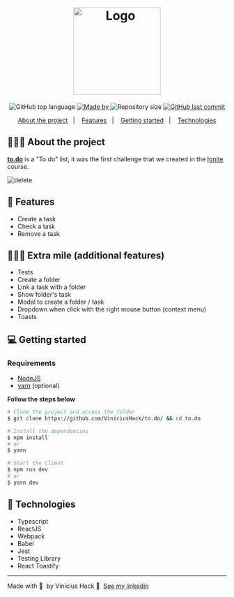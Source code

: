 <h1 align="center">
	<a href="https://to-do-viniciushack.vercel.app/"><img alt="Logo" src="https://raw.githubusercontent.com/ViniciusHack/to.do/069c357e4eddd275dea5abc13f253274ea214621/public/logo.svg" width="200px" /></a>
</h1>


<p align="center">
  <img alt="GitHub top language" src="https://img.shields.io/github/languages/top/ViniciusHack/to.do">

  <a href="https://www.linkedin.com/in/ViniciusHack/">
    <img alt="Made by" src="https://img.shields.io/badge/made%20by-Vinícius%20Hack-gree">
  </a>
  
  <img alt="Repository size" src="https://img.shields.io/github/repo-size/ViniciusHack/to.do">
  
  <a href="https://github.com/ViniciusHack/to.do/commits/master">
    <img alt="GitHub last commit" src="https://img.shields.io/github/last-commit/ViniciusHack/to.do">
  </a>
</p>

<p align="center">
  <a href="#-about-the-project">About the project</a>&nbsp;&nbsp;&nbsp;|&nbsp;&nbsp;&nbsp;
  <a href="#-features">Features</a>&nbsp;&nbsp;&nbsp;|&nbsp;&nbsp;&nbsp;
  <a href="#-getting-started">Getting started</a>&nbsp;&nbsp;&nbsp;|&nbsp;&nbsp;&nbsp;
  <a href="#-technologies">Technologies</a>
</p>


## 👨🏻‍💻 About the project
<a href="https://to-do-viniciushack.vercel.app/">**to.do**</a> is a "To do" list, it was the first challenge that we created in the <a href="https://www.rocketseat.com.br/ignite">Ignite</a> course.


![delete](https://user-images.githubusercontent.com/60555584/171083514-fa731292-a0cf-41af-91e3-c74836aa8f9d.gif)


## 🔨 Features
- Create a task
- Check a task
- Remove a task

## 🚴🏽‍♂️ Extra mile (additional features)
- Tests
- Create a folder
- Link a task with a folder
- Show folder's task
- Modal to create a folder / task
- Dropdown when click with the right mouse button (context menu)
- Toasts

##  💻 Getting started
### Requirements

- <a href="https://nodejs.org/en/">NodeJS</a>
- <a href="https://classic.yarnpkg.com/lang/en/docs/install/">yarn</a> (optional)

**Follow the steps below**
```bash
# Clone the project and access the folder
$ git clone https://github.com/ViniciusHack/to.do/ && cd to.do

# Install the dependencies
$ npm install
# or
$ yarn

# Start the client
$ npm run dev
# or
$ yarn dev
```

## 🔧 Technologies
- Typescript
- ReactJS
- Webpack
- Babel
- Jest
- Testing Library
- React Toastify
---

Made with 💜 &nbsp;by Vinícius Hack 👋 &nbsp;[See my linkedin](https://www.linkedin.com/in/viniciushack/)
